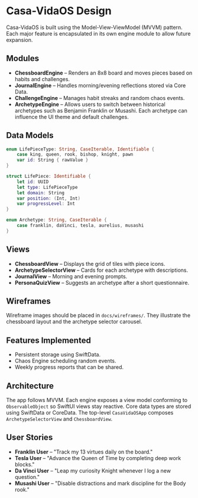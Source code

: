 # Casa-VidaOS Design

Casa-VidaOS is built using the Model-View-ViewModel (MVVM) pattern. Each major feature is encapsulated in its own engine module to allow future expansion.

## Modules
- **ChessboardEngine** – Renders an 8x8 board and moves pieces based on habits and challenges.
- **JournalEngine** – Handles morning/evening reflections stored via Core Data.
- **ChallengeEngine** – Manages habit streaks and random chaos events.
- **ArchetypeEngine** – Allows users to switch between historical archetypes such as Benjamin Franklin or Musashi. Each archetype can influence the UI theme and default challenges.

## Data Models
```swift
enum LifePieceType: String, CaseIterable, Identifiable {
    case king, queen, rook, bishop, knight, pawn
    var id: String { rawValue }
}

struct LifePiece: Identifiable {
    let id: UUID
    let type: LifePieceType
    let domain: String
    var position: (Int, Int)
    var progressLevel: Int
}

enum Archetype: String, CaseIterable {
    case franklin, daVinci, tesla, aurelius, musashi
}
```

## Views
- **ChessboardView** – Displays the grid of tiles with piece icons.
- **ArchetypeSelectorView** – Cards for each archetype with descriptions.
- **JournalView** – Morning and evening prompts.
- **PersonaQuizView** – Suggests an archetype after a short questionnaire.

## Wireframes
Wireframe images should be placed in `docs/wireframes/`. They illustrate the chessboard layout and the archetype selector carousel.

## Features Implemented
- Persistent storage using SwiftData.
- Chaos Engine scheduling random events.
- Weekly progress reports that can be shared.

## Architecture
The app follows MVVM. Each engine exposes a view model conforming to `ObservableObject` so SwiftUI views stay reactive. Core data types are stored using SwiftData or CoreData. The top-level `CasaVidaOSApp` composes `ArchetypeSelectorView` and `ChessboardView`.

## User Stories
- **Franklin User** – "Track my 13 virtues daily on the board." 
- **Tesla User** – "Advance the Queen of Time by completing deep work blocks." 
- **Da Vinci User** – "Leap my curiosity Knight whenever I log a new question." 
- **Musashi User** – "Disable distractions and mark discipline for the Body rook." 

